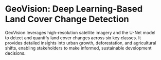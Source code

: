 # GeoVision: Deep Learning-Based Land Cover Change Detection
GeoVision leverages high-resolution satellite imagery and the U-Net model to detect and quantify land cover changes across six key classes. It provides detailed insights into urban growth, deforestation, and agricultural shifts, enabling stakeholders to make informed, sustainable development decisions.
